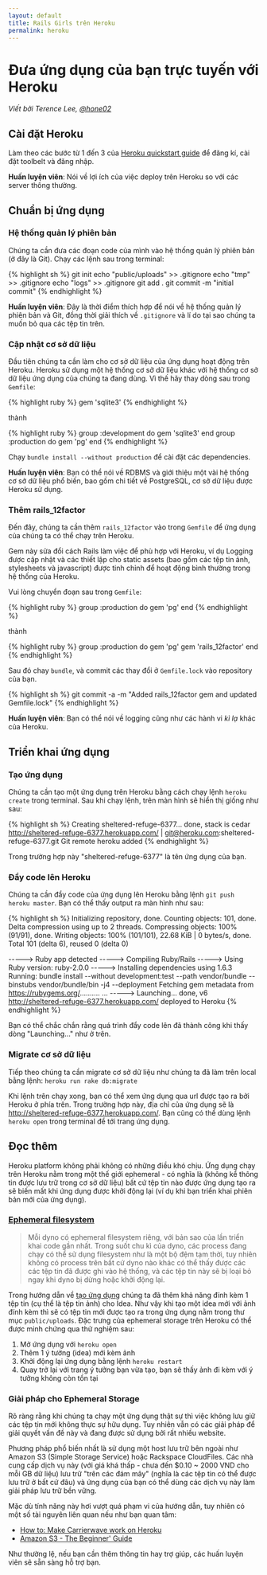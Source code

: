 ```yaml
---
layout: default
title: Rails Girls trên Heroku
permalink: heroku
---
```


# Đưa ứng dụng của bạn trực tuyến với Heroku

*Viết bởi Terence Lee, [@hone02](https://twitter.com/hone02)*

## Cài đặt Heroku

Làm theo các bước từ 1 đến 3 của [Heroku quickstart guide](https://devcenter.heroku.com/articles/quickstart) để đăng kí, cài đặt toolbelt và đăng nhập.

**Huấn luyện viên**: Nói về lợi ích của việc deploy trên Heroku so với các server thông thường.

## Chuẩn bị ứng dụng

### Hệ thống quản lý phiên bản

Chúng ta cần đưa các đoạn code của mình vào hệ thống quản lý phiên bản (ở đây là Git). Chạy các lệnh sau trong terminal:

{% highlight sh %}
git init
echo "public/uploads" >> .gitignore
echo "tmp" >> .gitignore
echo "logs" >> .gitignore
git add .
git commit -m "initial commit"
{% endhighlight %}

**Huấn luyện viên**: Đây là thời điểm thích hợp để nói về hệ thống quản lý phiên bản và Git, đồng thời giải thích về `.gitignore` và lí do tại sao chúng ta muốn bỏ qua các tệp tin trên.

### Cập nhật cơ sở dữ liệu

Đầu tiên chúng ta cần làm cho cơ sở dữ liệu của ứng dụng hoạt động trên Heroku. Heroku sử dụng một hệ thống cơ sở dữ liệu khác với hệ thống cơ sở dữ liệu ứng dụng của chúng ta đang dùng. Vì thế hãy thay dòng sau trong `Gemfile`:

{% highlight ruby %}
gem 'sqlite3'
{% endhighlight %}

thành

{% highlight ruby %}
group :development do
  gem 'sqlite3'
end
group :production do
  gem 'pg'
end
{% endhighlight %}

Chạy `bundle install --without production` để cài đặt các dependencies.

**Huấn luyện viên**: Bạn có thể nói về RDBMS và giới thiệu một vài hệ thống cơ sở dữ liệu phổ biến, bao gồm chi tiết về PostgreSQL, cơ sở dữ liệu được Heroku sử dụng.

### Thêm rails_12factor

Đến đây, chúng ta cần thêm `rails_12factor` vào trong `Gemfile` để ứng dụng của chúng ta có thể chạy trên Heroku.

Gem này sửa đổi cách Rails làm việc để phù hợp với Heroku, ví dụ Logging được cập nhật và các thiết lập cho static assets (bao gồm các tệp tin ảnh, stylesheets và javascript) được tinh chỉnh để hoạt động bình thường trong hệ thống của Heroku.

Vui lòng chuyển đoạn sau trong `Gemfile`:

{% highlight ruby %}
group :production do
  gem 'pg'
end
{% endhighlight %}

thành

{% highlight ruby %}
group :production do
  gem 'pg'
  gem 'rails_12factor'
end
{% endhighlight %}

Sau đó chay `bundle`, và commit các thay đổi ở `Gemfile.lock` vào repository của bạn.

{% highlight sh %}
git commit -a -m "Added rails_12factor gem and updated Gemfile.lock"
{% endhighlight %}

**Huấn luyện viên**: Bạn có thể nói về logging cũng như các hành vi *kì lạ* khác của Heroku.

## Triển khai ứng dụng

### Tạo ứng dụng

Chúng ta cần tạo một ứng dụng trên Heroku bằng cách chạy lệnh `heroku create` trong terminal. Sau khi chạy lệnh, trên màn hình sẽ hiển thị giống như sau:

{% highlight sh %}
Creating sheltered-refuge-6377... done, stack is cedar
http://sheltered-refuge-6377.herokuapp.com/ | git@heroku.com:sheltered-refuge-6377.git
Git remote heroku added
{% endhighlight %}

Trong trường hợp này "sheltered-refuge-6377" là tên ứng dụng của bạn.

### Đẩy code lên Heroku

Chúng ta cần đẩy code của ứng dụng lên Heroku bằng lệnh `git push heroku master`. Bạn có thể thấy output ra màn hình như sau:

{% highlight sh %}
Initializing repository, done.
Counting objects: 101, done.
Delta compression using up to 2 threads.
Compressing objects: 100% (91/91), done.
Writing objects: 100% (101/101), 22.68 KiB | 0 bytes/s, done.
Total 101 (delta 6), reused 0 (delta 0)

-----> Ruby app detected
-----> Compiling Ruby/Rails
-----> Using Ruby version: ruby-2.0.0
-----> Installing dependencies using 1.6.3
       Running: bundle install --without development:test --path vendor/bundle --binstubs vendor/bundle/bin -j4 --deployment
       Fetching gem metadata from https://rubygems.org/..........
...
-----> Launching... done, v6
       http://sheltered-refuge-6377.herokuapp.com/ deployed to Heroku
{% endhighlight %}

Bạn có thể chắc chắn rằng quá trình đẩy code lên đã thành công khi thấy dòng "Launching..." như ở trên.

### Migrate cơ sở dữ liệu

Tiếp theo chúng ta cần migrate cơ sở dữ liệu như chúng ta đã làm trên local bằng lệnh: `heroku run rake db:migrate`

Khi lệnh trên chạy xong, bạn có thể xem ứng dụng qua url được tạo ra bởi Heroku ở phía trên. Trong trường hợp này, địa chỉ của ứng dụng sẽ là http://sheltered-refuge-6377.herokuapp.com/. Bạn cũng có thể dùng lệnh `heroku open` trong terminal để tới trang ứng dụng.

## Đọc thêm

Heroku platform không phải không có những điều khó chịu. Ứng dụng chạy trên Heroku nằm trong một thế giới ephemeral - có nghĩa là (không kể thông tin được lưu trữ trong cơ sở dữ liệu) bất cứ tệp tin nào được ứng dụng tạo ra sẽ biến mất khi ứng dụng được khởi động lại (ví dụ khi bạn triển khai phiên bản mới của ứng dụng).

### [Ephemeral filesystem](https://devcenter.heroku.com/articles/dynos#ephemeral-filesystem)

> Mỗi dyno có ephemeral filesystem riêng, với bản sao của lần triển khai code gần nhất. Trong suốt chu kì của dyno, các process đang chạy có thể sử dụng filesystem như là một bộ đệm tạm thời, tuy nhiên không có process trên bất cứ dyno nào khác có thể thấy được các các tệp tin đã được ghi vào hệ thống, và các tệp tin này sẽ bị loại bỏ ngay khi dyno bị dừng hoặc khởi động lại.

Trong hướng dẫn về [tạo ứng dụng](/app) chúng ta đã thêm khả năng đính kèm 1 tệp tin (cụ thể là tệp tin ảnh) cho Idea. Như vậy khi tạo một idea mới với ảnh đính kèm thì sẽ có tệp tin mới được tạo ra trong ứng dụng nằm trong thư mục `public/uploads`. Đặc trưng của ephemeral storage trên Heroku có thể được minh chứng qua thử nghiệm sau:

1. Mở ứng dụng với `heroku open`
2. Thêm 1 ý tưởng (idea) mới kèm ảnh
3. Khởi động lại ứng dụng bằng lệnh `heroku restart`
4. Quay trở lại với trang ý tưởng bạn vừa tạo, bạn sẽ thấy ảnh đi kèm với ý tưởng không còn tồn tại

###  Giải pháp cho Ephemeral Storage

Rõ ràng rằng khi chúng ta chạy một ứng dụng thật sự thì việc không lưu giữ các tệp tin mới không thực sự hữu dụng. Tuy nhiên vẫn có các giải pháp để giải quyết vấn đề này và đang được sử dụng bởi rất nhiều website.

Phương pháp phổ biến nhất là sử dụng một host lưu trữ bên ngoài như Amazon S3 (Simple Storage Service) hoặc Rackspace CloudFiles. Các nhà cung cấp dịch vụ này (với giá khá thấp - chưa đến $0.10 ~ 2000 VND cho mỗi GB dữ liệu) lưu trữ "trên các đám mây" (nghĩa là các tệp tin có thể được lưu trữ ở bất cứ đâu) và ứng dụng của bạn có thể dùng các dịch vụ này làm giải pháp lưu trữ bền vững.

Mặc dù tính năng này hơi vượt quá phạm vi của hướng dẫn, tuy nhiên có một số tài nguyên liên quan nếu như bạn quan tâm:

* [How to: Make Carrierwave work on Heroku](https://github.com/carrierwaveuploader/carrierwave/wiki/How-to%3A-Make-Carrierwave-work-on-Heroku)
* [Amazon S3 - The Beginner' Guide](http://www.hongkiat.com/blog/amazon-s3-the-beginners-guide/)

Như thường lệ, nếu bạn cần thêm thông tin hay trợ giúp, các huấn luyện viên sẽ sẵn sàng hỗ trợ bạn.
